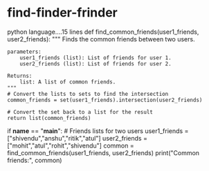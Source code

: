 # find-finder-frinder
python language....15 lines 
def find_common_friends(user1_friends, user2_friends):
    """
    Finds the common friends between two users.

    parameters:
        user1_friends (list): List of friends for user 1.
        user2_friends (list): List of friends for user 2.

    Returns:
        list: A list of common friends.
    """
    # Convert the lists to sets to find the intersection
    common_friends = set(user1_friends).intersection(user2_friends)
    
    # Convert the set back to a list for the result
    return list(common_friends)
if __name__ == "__main__":
    # Friends lists for two users
    user1_friends = ["shivendu","anshu","ritik","atul"]
    user2_friends = ["mohit","atul","rohit","shivendu"]
    common = find_common_friends(user1_friends, user2_friends)
    print("Common friends:", common)
